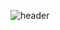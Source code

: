 <!-- ## Hi there 👋 -->

<!--
**sebin0918/sebin0918** is a ✨ _special_ ✨ repository because its `README.md` (this file) appears on your GitHub profile.

Here are some ideas to get you started:

- 🔭 I’m currently working on ...
- 🌱 I’m currently learning ...
- 👯 I’m looking to collaborate on ...
- 🤔 I’m looking for help with ...
- 💬 Ask me about ...
- 📫 How to reach me: ...
- 😄 Pronouns: ...
- ⚡ Fun fact: ...
-->

![header](https://capsule-render.vercel.app/api?type=Cylinder&color=auto&height=300&section=header&text=Sebin%20Github&desc=welcome%20junior%20developer%20Github&descSize=30&fontSize=90&animation=blinking&fontColor=#ffffff&desc=Desc&descAlign=90)

<!-- https://github.com/kyechan99/capsule-render?tab=readme-ov-file#how-to-use -->
